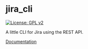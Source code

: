# jira_cli

[![License: GPL v2](https://img.shields.io/badge/License-GPL_v2-blue.svg)](https://www.gnu.org/licenses/old-licenses/gpl-2.0.en.html)
<!---[![Bugs](https://sonarcloud.io/api/project_badges/measure?project=jira_cli&metric=bugs)](https://sonarcloud.io/summary/new_code?id=jira_cli)
[![Code Smells](https://sonarcloud.io/api/project_badges/measure?project=jira_cli&metric=code_smells)](https://sonarcloud.io/summary/new_code?id=jira_cli)
[![Maintainability Rating](https://sonarcloud.io/api/project_badges/measure?project=jira_cli&metric=sqale_rating)](https://sonarcloud.io/summary/new_code?id=jira_cli)
[![Reliability Rating](https://sonarcloud.io/api/project_badges/measure?project=jira_cli&metric=reliability_rating)](https://sonarcloud.io/summary/new_code?id=jira_cli)
[![Technical Debt](https://sonarcloud.io/api/project_badges/measure?project=jira_cli&metric=sqale_index)](https://sonarcloud.io/summary/new_code?id=jira_cli)
[![Vulnerabilities](https://sonarcloud.io/api/project_badges/measure?project=jira_cli&metric=vulnerabilities)](https://sonarcloud.io/summary/new_code?id=jira_cli)-->

A little CLI for Jira using the REST API.

[Documentation](https://github.com/sycured/jira_cli/wiki)
